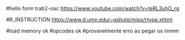 #hello form trab2-oac
https://www.youtube.com/watch?v=teRL3uhO_rg

#R_INSTRUCTION
https://www.d.umn.edu/~gshute/mips/rtype.xhtml

#load memory ok
#opcodes ok
#provavelmente erro ao pegar os immm

